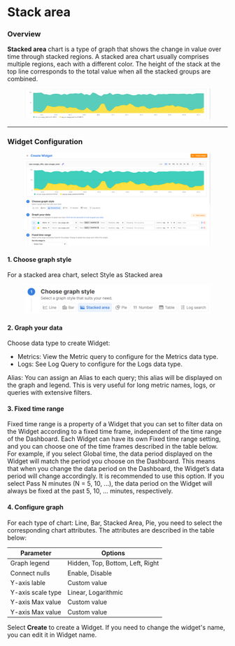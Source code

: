 # Stack area

### Overview

**Stacked area** chart is a type of graph that shows the change in value over time through stacked regions. A stacked area chart usually comprises multiple regions, each with a different color. The height of the stack at the top line corresponds to the total value when all the stacked groups are combined.

<figure><img src="../../../../.gitbook/assets/image (61).png" alt=""><figcaption></figcaption></figure>

***

### Widget Configuration

<figure><img src="../../../../.gitbook/assets/image (62).png" alt=""><figcaption></figcaption></figure>

#### 1. Choose graph style

For a stacked area chart, select Style as Stacked area

<figure><img src="../../../../.gitbook/assets/image (63).png" alt="" width="563"><figcaption></figcaption></figure>

#### 2. Graph your data

Choose data type to create Widget:

* Metrics: View the Metric query to configure for the Metrics data type.
* Logs: See Log Query to configure for the Logs data type.

Alias: You can assign an Alias to each query; this alias will be displayed on the graph and legend. This is very useful for long metric names, logs, or queries with extensive filters.

#### 3. Fixed time range

Fixed time range is a property of a Widget that you can set to filter data on the Widget according to a fixed time frame, independent of the time range of the Dashboard. Each Widget can have its own Fixed time range setting, and you can choose one of the time frames described in the table below. For example, if you select Global time, the data period displayed on the Widget will match the period you choose on the Dashboard. This means that when you change the data period on the Dashboard, the Widget’s data period will change accordingly. It is recommended to use this option. If you select Pass N minutes (N = 5, 10, ...), the data period on the Widget will always be fixed at the past 5, 10, ... minutes, respectively.

#### 4. Configure graph

For each type of chart: Line, Bar, Stacked Area, Pie, you need to select the corresponding chart attributes. The attributes are described in the table below:

| **Parameter**     | **Options**                      |
| ----------------- | -------------------------------- |
| Graph legend      | Hidden, Top, Bottom, Left, Right |
| Connect nulls     | Enable, Disable                  |
| Y-axis lable      | Custom value                     |
| Y-axis scale type | Linear, Logarithmic              |
| Y-axis Max value  | Custom value                     |
| Y-axis Max value  | Custom value                     |

Select **Create** to create a Widget. If you need to change the widget's name, you can edit it in Widget name.
